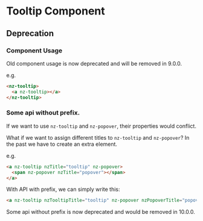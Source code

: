 # Tooltip Component

## Deprecation

### Component Usage

Old component usage is now deprecated and will be removed in 9.0.0.

e.g.

```html
<nz-tooltip>
  <a nz-tooltip></a>
</nz-tooltip>
```

### Some api without prefix.

If we want to use `nz-tooltip` and `nz-popover`, their properties would conflict.

What if we want to assign different titles to `nz-tooltip` and `nz-popover`? In the past we have to create an extra element.

e.g.

```html
<a nz-tooltip nzTitle="tooltip" nz-popover>
  <span nz-popover nzTitle="popover"></span>
</a>
```

With API with prefix, we can simply write this:

```html
<a nz-tooltip nzTooltipTitle="tooltip" nz-popover nzPopoverTitle="popover"></a>
```

Some api without prefix is now deprecated and would be removed in 10.0.0.
